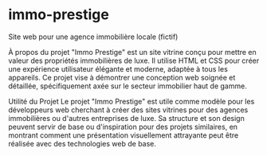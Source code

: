# immo-prestige
Site web pour une agence immobilière locale (fictif)

À propos du projet
"Immo Prestige" est un site vitrine conçu pour mettre en valeur des propriétés immobilières de luxe. Il utilise HTML et CSS pour créer une expérience utilisateur élégante et moderne, adaptée à tous les appareils. Ce projet vise à démontrer une conception web soignée et détaillée, spécifiquement axée sur le secteur immobilier haut de gamme.

Utilité du Projet
Le projet "Immo Prestige" est utile comme modèle pour les développeurs web cherchant à créer des sites vitrines pour des agences immobilières ou d'autres entreprises de luxe. Sa structure et son design peuvent servir de base ou d'inspiration pour des projets similaires, en montrant comment une présentation visuellement attrayante peut être réalisée avec des technologies web de base.
